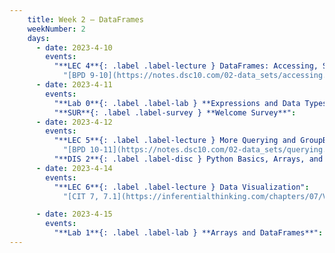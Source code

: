 ```yaml
---
    title: Week 2 – DataFrames
    weekNumber: 2
    days:
      - date: 2023-4-10
        events: 
          "**LEC 4**{: .label .label-lecture } DataFrames: Accessing, Sorting, and Querying":
            "[BPD 9-10](https://notes.dsc10.com/02-data_sets/accessing.html)"       
      - date: 2023-4-11
        events:
          "**Lab 0**{: .label .label-lab } **Expressions and Data Types**":
          "**SUR**{: .label .label-survey } **Welcome Survey**":
      - date: 2023-4-12
        events:
          "**LEC 5**{: .label .label-lecture } More Querying and GroupBy ([extra video](https://youtu.be/xg7rnjWnZ48?t=598))":
            "[BPD 10-11](https://notes.dsc10.com/02-data_sets/querying.html)"
          "**DIS 2**{: .label .label-disc } Python Basics, Arrays, and DataFrames":
      - date: 2023-4-14
        events:
          "**LEC 6**{: .label .label-lecture } Data Visualization":
            "[CIT 7, 7.1](https://inferentialthinking.com/chapters/07/Visualization.html)"

      - date: 2023-4-15
        events:
          "**Lab 1**{: .label .label-lab } **Arrays and DataFrames**":
---
```

         
